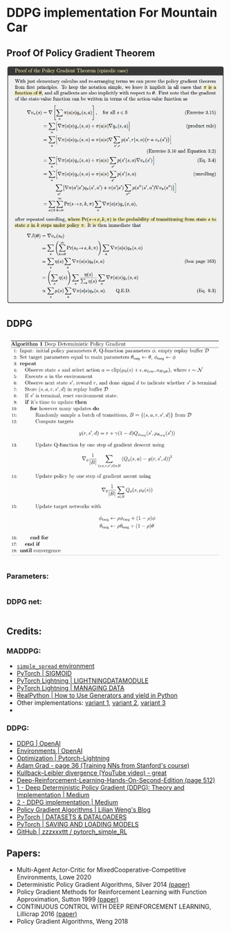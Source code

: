# DDPG implementation For Mountain Car

## Proof Of Policy Gradient Theorem

![pg](static/pg.png)

## DDPG

![ddpg](static/pseudo1.png)

### Parameters:
```

```

### DDPG net:
```

```


## Credits:

### MADDPG:

- [`simple_spread` environment](https://www.pettingzoo.ml/mpe/simple_spread)
- [PyTorch | SIGMOID](https://pytorch.org/docs/stable/generated/torch.nn.Sigmoid.html)
- [PyTorch Lightning | LIGHTNINGDATAMODULE](https://pytorch-lightning.readthedocs.io/en/latest/extensions/datamodules.html#datamodules)
- [PyTorch Lightning | MANAGING DATA](https://pytorch-lightning.readthedocs.io/en/latest/guides/data.html)
- [RealPython | How to Use Generators and yield in Python](https://realpython.com/introduction-to-python-generators/)
- Other implementations: [variant 1](https://github.com/starry-sky6688/MADDPG/blob/master/maddpg/maddpg.py), [variant 2](https://github.com/xuehy/pytorch-maddpg/blob/master/MADDPG.py), [variant 3](https://github.com/shariqiqbal2810/maddpg-pytorch/blob/master/algorithms/maddpg.py)
- []()

### DDPG:

- [DDPG | OpenAI](https://spinningup.openai.com/en/latest/algorithms/ddpg.html)
- [Environments | OpenAI](https://gym.openai.com/envs/#box2d)
- [Optimization | Pytorch-Lightning](https://pytorch-lightning.readthedocs.io/en/latest/common/optimizers.html#automatic-optimization)
- [Adam Grad - page 36 (Training NNs from Stanford's course)](http://cs231n.stanford.edu/slides/2017/cs231n_2017_lecture7.pdf)
- [Kullback–Leibler divergence (YouTube video) - great](https://www.youtube.com/watch?v=ErfnhcEV1O8&ab_channel=Aur%C3%A9lienG%C3%A9ron)
- [Deep-Reinforcement-Learning-Hands-On-Second-Edition (page 512)](https://github.com/PacktPublishing/Deep-Reinforcement-Learning-Hands-On-Second-Edition/tree/master/Chapter17)
- [1 - Deep Deterministic Policy Gradient (DDPG): Theory and Implementation | Medium](https://towardsdatascience.com/deep-deterministic-policy-gradient-ddpg-theory-and-implementation-747a3010e82f)
- [2 - DDPG implementation | Medium](https://towardsdatascience.com/deep-deterministic-policy-gradients-explained-2d94655a9b7b)
- [Policy Gradient Algorithms | Lilian Weng's Blog](https://lilianweng.github.io/lil-log/2018/04/08/policy-gradient-algorithms.html)
- [PyTorch | DATASETS & DATALOADERS](https://pytorch.org/tutorials/beginner/basics/data_tutorial.html)
- [PyTorch | SAVING AND LOADING MODELS](https://pytorch.org/tutorials/beginner/saving_loading_models.html)
- [GitHub | zzzxxxttt / pytorch_simple_RL](https://github.com/zzzxxxttt/pytorch_simple_RL)

## Papers:

- Multi-Agent Actor-Critic for MixedCooperative-Competitive Environments, Lowe 2020
- Deterministic Policy Gradient Algorithms, Silver 2014 [(paper)](http://proceedings.mlr.press/v32/silver14.pdf)
- Policy Gradient Methods for Reinforcement Learning with Function Approximation, Sutton 1999 [(paper)](https://proceedings.neurips.cc/paper/1999/file/464d828b85b0bed98e80ade0a5c43b0f-Paper.pdf)
- CONTINUOUS CONTROL WITH DEEP REINFORCEMENT LEARNING, Lillicrap 2016 [(paper)](https://arxiv.org/pdf/1509.02971.pdf)
- Policy Gradient Algorithms, Weng 2018









